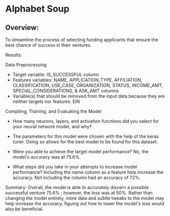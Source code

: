 # Alphabet Soup
## Overview:
To streamline the process of selecting funding applicants that ensure the best chance of success in their ventures.


Results: 

Data Preprocessing
- Target variable: IS_SUCCESSFUL column
- Features variables: NAME, APPLICATION_TYPE, AFFILIATION, CLASSIFICATION, USE_CASE, ORGANIZATION, STATUS, INCOME_AMT, SPECIAL_CONSIDERATIONS, & ASK_AMT columns	
- Variable(s) that should be removed from the input data because they are neither targets nor features: EIN
  
Compiling, Training, and Evaluating the Model
- How many neurons, layers, and activation functions did you select for your neural network model, and why?
- The parameters for this model were chosen with the help of the keras tuner. Doing so allows for the best model to be found for this dataset. 
  
- Were you able to achieve the target model performance?
   No, the model's accuracy was at 75.6%.
- What steps did you take in your attempts to increase model performance?
  Including the name column as a feature help increase the accuracy. Not including the column had an accuracy of 72%. 

Summary: 
Overall, the model is able to accurately discern a possible successful venture 75.6% ; however, the loss was at 50%. 
Rather than changing the model entirely, more data and subtle tweaks to the model may help increase the accuracy, figuing out how to lower the model's loss would also be beneficial.

